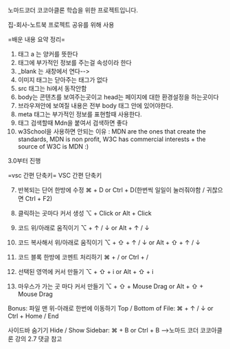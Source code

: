 노마드코더 코코아클론 학습을 위한 프로젝트입니다.

집-회사-노트북 프로젝트 공유를 위해 사용

=배운 내용 요약 정리=

1. 태그 a 는 양커를 뜻한다
2. 태그에 부가적인 정보를 주는걸 속성이라 한다
3. \_blank 는 새창에서 연다-->
4. 이미지 태그는 닫아주는 태그가 없다
5. src 태그는 hi에서 동작안함
6. body는 콘텐츠를 보여주는곳이고 head는 페이지에 대한 환경설정을 하는곳이다
7. 브라우져안에 보여질 내용은 전부 body 태그 안에 있어야한다.
8. meta 태그는 부가적인 정보를 표현할때 사용한다.
9. 태그 검색할때 Mdn을 붙여서 검색하면 좋다
10. w3School을 사용하면 안되는 이유 : MDN are the ones that create the standards, MDN is non profit, W3C has commercial interests + the source of W3C is MDN :)

3.0부터 진행

=vsc 간편 단축키=
VSC 간편 단축키

7. 반복되는 단어 한방에 수정
   ⌘ + D or Ctrl + D(한번씩 일일이 눌러줘야함 / 귀찮으면 Ctrl + F2)

8. 클릭하는 곳마다 커서 생성
   ⌥ + Click or Alt + Click

9. 코드 위/아래로 움직이기
   ⌥ + ↑ / ↓ or Alt + ↑ / ↓

10. 코드 복사해서 위/아래로 움직이기
    ⌥ + ⇧ + ↑ / ↓ or Alt + ⇧ + ↑ / ↓

11. 코드 블록 한방에 코멘트 처리하기
    ⌘ + / or Ctrl + /

12. 선택된 영역에 커서 만들기
    ⌥ + ⇧ + i or Alt + ⇧ + i

13. 마우스가 가는 곳 마다 커서 만들기
    ⌥ + ⇧ + Mouse Drag or Alt + ⇧ + Mouse Drag

Bonus:
파일 맨 위-아래로 한번에 이동하기
Top / Bottom of File: ⌘ + ↑ / ↓ or Ctrl + Home / End

사이드바 숨기기
Hide / Show Sidebar: ⌘ + B or Ctrl + B
-->노마드 코더 코코아클론 강의 2.7 댓글 참고
